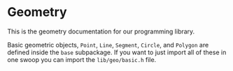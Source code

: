# Geometry

This is the geometry documentation for our programming library.

Basic geometric objects, `Point`, `Line`, `Segment`, `Circle`, and `Polygon` are defined inside
the `base` subpackage. If you want to just import all of these in one swoop you can import the `lib/geo/basic.h` file.